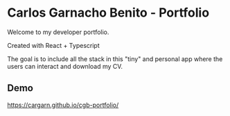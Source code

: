 # Carlos Garnacho Benito - Portfolio
Welcome to my developer portfolio.

Created with React + Typescript

The goal is to include all the stack in this "tiny" and personal app where the users can interact and download my CV.

## Demo
https://cargarn.github.io/cgb-portfolio/